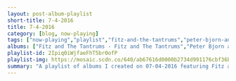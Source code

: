 ```yaml
---
layout: post-album-playlist
short-title: 7-4-2016
title: 7-4-2016
category: [blog, now-playing]
tags: ["now-playing","playlist","fitz-and-the-tantrums","peter-bjorn-and-john","the-temper-trap","red-hot-chili-peppers","blink-182","tegan-and-sara","the-kills","various-artists","abba"]
albums: ["Fitz and The Tantrums - Fitz and The Tantrums","Peter Bjorn and John - Breakin' Point","The Temper Trap - Thick As Thieves (Deluxe Version)","Red Hot Chili Peppers - The Getaway","blink-182 - California","Tegan and Sara - Love You to Death","The Kills - Ash & Ice","Various Artists - Future Present Past","ABBA - The Album"]
playlist-id: 2Ipiq0iWjfaeFhT5br0ofP
playlist-img: https://mosaic.scdn.co/640/ab67616d0000b2734d991176cbf36bd168e00a0aab67616d0000b27358406b3f1ac3ceaff7a64fefab67616d0000b2739884fb067234d2036b830429ab67616d0000b273b5fbc473a817dcf5ed19b812
summary: "A playlist of albums I created on 07-04-2016 featuring Fitz and The Tantrums, Peter Bjorn and John, The Temper Trap, Red Hot Chili Peppers, blink-182, Tegan and Sara, The Kills, Various Artists, and ABBA"
---
```

